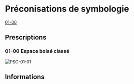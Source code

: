 # Préconisations de symbologie

[01-00](#01-00-espace-boisé-classé)

## Prescriptions

### 01-00 Espace boisé classé

![PSC-01-01](/vignettes/PSC-01-01.png)

## Informations
